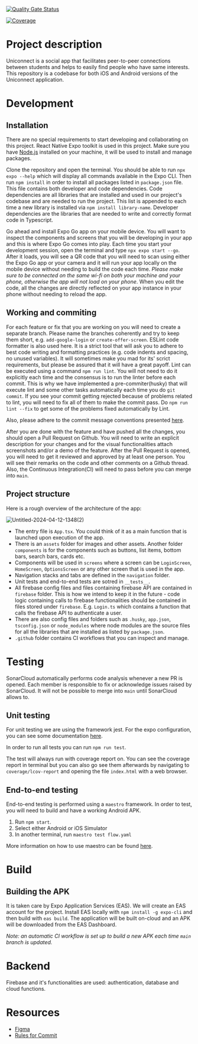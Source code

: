 [![Quality Gate Status](https://sonarcloud.io/api/project_badges/measure?project=uniconnect-epfl_uniconnect&metric=alert_status)](https://sonarcloud.io/summary/new_code?id=uniconnect-epfl_uniconnect)

[![Coverage](https://sonarcloud.io/api/project_badges/measure?project=uniconnect-epfl_uniconnect&metric=coverage)](https://sonarcloud.io/summary/new_code?id=uniconnect-epfl_uniconnect)

# Project description

Uniconnect is a social app that facilitates peer-to-peer connections between students and helps to easily find people who have same
interests. This repository is a codebase for both iOS and Android versions of the Uniconnect application.

# Development

## Installation

There are no special requirements to start developing and collaborating on this project. React Native Expo toolkit is used in this project.
Make sure you have [Node.js](https://nodejs.org/en/) installed on your machine, it will be used to install and manage packages.

Clone the repository and open the terminal. You should be able to run `npx expo --help` which will display all commands available in the Expo CLI.
Then run `npm install` in order to install all packages listed in `package.json` file. This file contains both developer and code dependencies. Code
dependencies are all libraries that are installed and used in our project's codebase and are needed to run the project. This list is appended to each time a new library is installed
via `npm install library-name`. Developer dependencies are the libraries that are needed to write and correctly format code in Typescript.

Go ahead and install Expo Go app on your mobile device. You will want to inspect the components and screens that you will be developing in your app and
this is where Expo Go comes into play. Each time you start your development session, open the terminal and type `npx expo start --go`. After it loads, you will
see a QR code that you will need to scan using either the Expo Go app or your camera and it will run your app locally on the mobile device without needing to build
the code each time. _Please make sure to be connected on the same wi-fi on both your machine and your phone, otherwise the app will not load on your phone_. When you
edit the code, all the changes are directly reflected on your app instance in your phone without needing to reload the app.

## Working and commiting

For each feature or fix that you are working on you will need to create a separate branch. Please name the branches coherently and try to keep them short, e.g. `add-google-login` or `create-offer-screen`.
ESLint code formatter is also used here. It is a strict tool that will ask you to adhere to best code writing and formatting practices (e.g. code indents and spacing, no unused variables). It will sometimes make you mad for its' scrict requirements, but please be assured that it will have a great payoff. Lint can be executed using a command `npm run lint`. You will not need to do it explicitly each time and the consensus is to run the linter before each commit. This is why we have implemented a pre-commiter(husky) that will execute lint and some other tasks automatically each time you do `git commit`. If you see your commit getting rejected because of problems related to lint, you will need to fix all of them to make the commit pass. Do `npm run lint --fix` to get some of the problems fixed automatically by Lint.

Also, please adhere to the commit message conventions presented [here](https://kapeli.com/cheat_sheets/Conventional_Commits.docset/Contents/Resources/Documents/index).

After you are done with the feature and have pushed all the changes, you should open a Pull Request on Github. You will need to write an explicit description for your changes and for the visual functionalities
attach screenshots and/or a demo of the feature. After the Pull Request is opened, you will need to get it reviewed and approved by at least one person. You will see their remarks on the code and other comments on
a Github thread. Also, the Continuous Integration(CI) will need to pass before you can merge into `main`.

## Project structure

Here is a rough overview of the architecture of the app:

![Untitled-2024-04-12-1348(2)](https://github.com/uniconnect-epfl/uniconnect/assets/93329823/b640cb56-4c61-4046-a38a-f1eaff065923)

- The entry file is `App.tsx`. You could think of it as a main function that is launched upon execution of the app.
- There is an `assets` folder for images and other assets. Another folder `components` is for the components such as buttons, list items, bottom bars, search bars, cards etc.
- Components will be used in `screens` where a screen can be `LoginScreen`, `HomeScreen`, `OptionsScreen` or any other screen that is used in the app.
- Navigation stacks and tabs are defined in the `navigation` folder.
- Unit tests and end-to-end tests are sotred in `__tests__`.
- All firebase config files and files containing firebase API are contained in `firebase` folder. This is how we intend to keep it in the future - code logic containing calls to firebase functionalities should be contained in files stored under `firebase`. E.g. `Login.ts` which contains a function that calls the firebase API to authenticate a user.
- There are also config files and folders such as `.husky`, `app.json`, `tsconfig.json` or `node_modules` where node modules are the source files for all the libraries that are installed as listed by `package.json`.
- `.github` folder contains CI workflows that you can inspect and manage.


# Testing

SonarCloud automatically performs code analysis whenever a new PR is opened. Each member is responsible to fix or acknowledge issues raised by SonarCloud. It will not be possible to merge into `main` until SonarCloud allows to.

## Unit testing

For unit testing we are using the framework jest. For the expo configuration, you can see some documentation [here](https://docs.expo.dev/develop/unit-testing/).

In order to run all tests you can run `npm run test`.

The test will always run with coverage report on. You can see the coverage report in terminal but you can also go see them afterwards by navigating to `coverage/lcov-report` and opening the file `index.html` with a web browser.

## End-to-end testing

End-to-end testing is performed using a `maestro` framework. In order to test, you will need to build and have a working Android APK.

1. Run `npm start`.
2. Select either Android or iOS Simulator
3. In another terminal, run `maestro test flow.yaml`

More information on how to use maestro can be found [here](https://maestro.mobile.dev/platform-support/react-native).

# Build

## Building the APK

It is taken care by Expo Application Services (EAS). We will create an EAS account for the project. Install EAS locally with `npm install -g expo-cli` and then build with `eas build`. The application will be built on-cloud and an APK will be downloaded from the EAS Dashboard.

*Note: an automatic CI workflow is set up to build a new APK each time `main` branch is updated.*

# Backend

Firebase and it's functionalities are used: authentication, database and cloud functions.

# Resources

- [Figma](https://www.figma.com/files/team/1352617570760695336)
- [Rules for Commit](https://kapeli.com/cheat_sheets/Conventional_Commits.docset/Contents/Resources/Documents/index)
